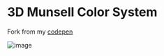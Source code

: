 # 3D Munsell Color System
   
Fork from my [codepen](https://codepen.io/dilums/pen/wvaeMwz)   
    
        
![image](https://res.cloudinary.com/ds574fco0/image/upload/v1679323796/github/3d-munsell-color-system_vvnaki.png)